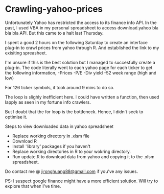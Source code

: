 # Crawling-yahoo-prices

Unfortunately Yahoo has restricted the access to its finance info API. In the past, I used VBA in my personal spreadsheet to access download.yahoo bla bla bla API. But this came to a halt last Thursday.

I spent a good 2 hours on the following Saturday to create an interface plug-in to crawl prices from yahoo through R. And established the link to my exisiting spreasheet.

I'm unsure if this is the best solution but I managed to succesfully create a plug-in. The code literally went to each yahoo page for each ticker to get the following information,
-Prices
-P/E
-Div yield
-52 week range (high and low)

For 126 ticker symbols, it took around 9 mins to do so.

The loop is slighly inefficient here. I could have written a function, then used lapply as seen in my fortune info crawlers.

But I doubt that the for loop is the bottleneck. Hence, I didn't seek to optimise it.

Steps to view downloaded data in yahoo spreadsheet
- Replace working directory in .xlsm file
- Download R
- Install 'library' packages if you haven't
- Replace working directories in R to your wokring directory.
- Run update.R to download data from yahoo and copying it to the .xlsm spreadsheet.

Do contact me @ jironghuang88@gmail.com if you've any issues.

PS: I suspect google finance might have a more efficient solution. Will try to explore that when I've time.

